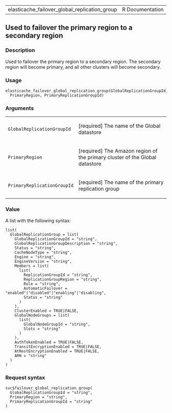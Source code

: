 <table style="width: 100%;">
<tbody>
<tr class="odd">
<td>elasticache_failover_global_replication_group</td>
<td style="text-align: right;">R Documentation</td>
</tr>
</tbody>
</table>

## Used to failover the primary region to a secondary region

### Description

Used to failover the primary region to a secondary region. The secondary
region will become primary, and all other clusters will become
secondary.

### Usage

    elasticache_failover_global_replication_group(GlobalReplicationGroupId,
      PrimaryRegion, PrimaryReplicationGroupId)

### Arguments

<table>
<colgroup>
<col style="width: 35%" />
<col style="width: 65%" />
</colgroup>
<tbody>
<tr class="odd">
<td><code
id="elasticache_failover_global_replication_group_:_GlobalReplicationGroupId">GlobalReplicationGroupId</code></td>
<td><p>[required] The name of the Global datastore</p></td>
</tr>
<tr class="even">
<td><code
id="elasticache_failover_global_replication_group_:_PrimaryRegion">PrimaryRegion</code></td>
<td><p>[required] The Amazon region of the primary cluster of the Global
datastore</p></td>
</tr>
<tr class="odd">
<td><code
id="elasticache_failover_global_replication_group_:_PrimaryReplicationGroupId">PrimaryReplicationGroupId</code></td>
<td><p>[required] The name of the primary replication group</p></td>
</tr>
</tbody>
</table>

### Value

A list with the following syntax:

    list(
      GlobalReplicationGroup = list(
        GlobalReplicationGroupId = "string",
        GlobalReplicationGroupDescription = "string",
        Status = "string",
        CacheNodeType = "string",
        Engine = "string",
        EngineVersion = "string",
        Members = list(
          list(
            ReplicationGroupId = "string",
            ReplicationGroupRegion = "string",
            Role = "string",
            AutomaticFailover = "enabled"|"disabled"|"enabling"|"disabling",
            Status = "string"
          )
        ),
        ClusterEnabled = TRUE|FALSE,
        GlobalNodeGroups = list(
          list(
            GlobalNodeGroupId = "string",
            Slots = "string"
          )
        ),
        AuthTokenEnabled = TRUE|FALSE,
        TransitEncryptionEnabled = TRUE|FALSE,
        AtRestEncryptionEnabled = TRUE|FALSE,
        ARN = "string"
      )
    )

### Request syntax

    svc$failover_global_replication_group(
      GlobalReplicationGroupId = "string",
      PrimaryRegion = "string",
      PrimaryReplicationGroupId = "string"
    )
